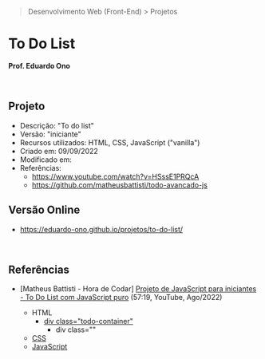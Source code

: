 > Desenvolvimento Web (Front-End) > Projetos

# To Do List

__Prof. Eduardo Ono__

&nbsp;

## Projeto

* Descrição: "To do list"
* Versão: "iniciante"
* Recursos utilizados: HTML, CSS, JavaScript ("vanilla")
* Criado em: 09/09/2022
* Modificado em:
* Referências:
    * https://www.youtube.com/watch?v=HSssE1PRQcA
    * https://github.com/matheusbattisti/todo-avancado-js


## Versão Online

* https://eduardo-ono.github.io/projetos/to-do-list/

&nbsp;

## Referências

* [Matheus Battisti - Hora de Codar] [Projeto de JavaScript para iniciantes - To Do List com JavaScript puro](https://www.youtube.com/watch?v=HSssE1PRQcA) (57:19, YouTube, Ago/2022)

    * HTML
        * <a href="https://youtu.be/HSssE1PRQcA?t=519" target="todo-list">div class="todo-container"</a>
            * div class=""
    * [CSS](https://youtu.be/HSssE1PRQcA?t=1041)
    * [JavaScript](https://youtu.be/HSssE1PRQcA?t=1885)

&nbsp;
